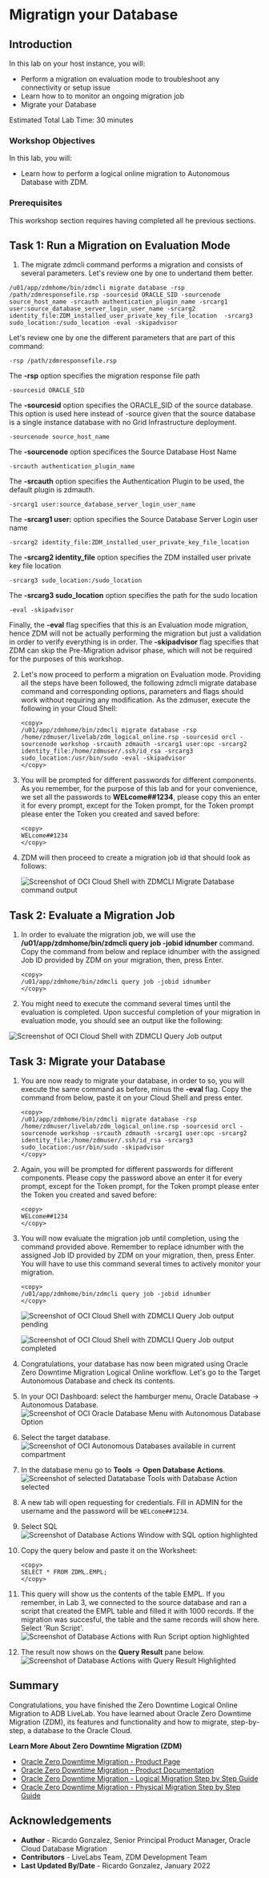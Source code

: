 # Migratign your Database

## Introduction
In this lab on your host instance, you will:
* Perform a migration on evaluation mode to troubleshoot any connectivity or setup issue
* Learn how to to monitor an ongoing migration job
* Migrate your Database

Estimated Total Lab Time: 30 minutes

### Workshop Objectives

In this lab, you will:
* Learn how to perform a logical online migration to Autonomous Database with ZDM.

### Prerequisites
This workshop section requires having completed all he previous sections.


## **Task 1: Run a Migration on Evaluation Mode**

1. The migrate zdmcli command performs a migration and consists of several parameters. Let's review one by one to undertand them better.

```
/u01/app/zdmhome/bin/zdmcli migrate database -rsp /path/zdmresponsefile.rsp -sourcesid ORACLE_SID -sourcenode source_host_name -srcauth authentication_plugin_name -srcarg1 user:source_database_server_login_user_name -srcarg2 identity_file:ZDM_installed_user_private_key_file_location  -srcarg3 sudo_location:/sudo_location -eval -skipadvisor
```

Let's review one by one the different parameters that are part of this command:

```
-rsp /path/zdmresponsefile.rsp
```
The __-rsp__ option specifies the migration response file path

```
-sourcesid ORACLE_SID
```
The __-sourcesid__ option specifies the ORACLE_SID of the source database. This option is used here instead of -source given that the source database is a single instance database with no Grid Infrastructure deployment.

```
-sourcenode source_host_name
```
The __-sourcenode__ option specifices the Source Database Host Name

```
-srcauth authentication_plugin_name
```
The __-srcauth__ option specifies the Authentication Plugin to be used, the default plugin is zdmauth.


```
-srcarg1 user:source_database_server_login_user_name
```
The __-srcarg1 user:__ option specifies the Source Database Server Login user name

```
-srcarg2 identity_file:ZDM_installed_user_private_key_file_location
```
The __-srcarg2 identity_file__ option specifies the ZDM installed user private key file location

```
-srcarg3 sudo_location:/sudo_location
```
The __-srcarg3 sudo_location__ option specifies the path for the sudo location

```
-eval -skipadvisor
```
Finally, the __-eval__ flag specifies that this is an Evaluation mode migration, hence ZDM will not be actually performing the migration but just a validation in order to verify everything is in order. The __-skipadvisor__ flag specifies that ZDM can skip the Pre-Migration advisor phase, which will not be required for the purposes of this workshop.

2. Let's now proceed to perform a migration on Evaluation mode. Providing all the steps have been followed, the following zdmcli migrate database command and corresponding options, parameters and flags should work without requiring any modification. As the zdmuser, execute the following in your Cloud Shell: 

    ```
    <copy>
    /u01/app/zdmhome/bin/zdmcli migrate database -rsp /home/zdmuser/livelab/zdm_logical_online.rsp -sourcesid orcl -sourcenode workshop -srcauth zdmauth -srcarg1 user:opc -srcarg2 identity_file:/home/zdmuser/.ssh/id_rsa -srcarg3 sudo_location:/usr/bin/sudo -eval -skipadvisor
    </copy>
    ```

3. You will be prompted for different passwords for different components. As you remember, for the purpose of this lab and for your convenience, we set all the passwords to __WELcome##1234__, please copy this an enter it for every prompt, except for the Token prompt, for the Token prompt please enter the Token you created and saved before:

    ```
    <copy>
    WELcome##1234
    </copy>
    ```

4. ZDM will then proceed to create a migration job id that should look as follows:

    ![Screenshot of OCI Cloud Shell with ZDMCLI Migrate Database command output](./images/zdm-job-id.png " ")


## **Task 2: Evaluate a Migration Job**

1. In order to evaluate the migration job, we will use the __/u01/app/zdmhome/bin/zdmcli query job -jobid idnumber__ command. Copy the command from below and replace idnumber with the assigned Job ID provided by ZDM on your migration, then, press Enter.

    ```
    <copy>
    /u01/app/zdmhome/bin/zdmcli query job -jobid idnumber
    </copy>
    ```

2. You might need to execute the command several times until the evaluation is completed. Upon succesful completion of your migration in evaluation mode, you should see an output like the following:

![Screenshot of OCI Cloud Shell with ZDMCLI Query Job output](./images/zdm-job-eval-done.png " ")

## **Task 3: Migrate your Database**

1. You are now ready to migrate your database, in order to so, you will execute the same command as before, minus the __-eval__ flag. Copy the command from below, paste it on your Cloud Shell and press enter.

    ```
    <copy>
    /u01/app/zdmhome/bin/zdmcli migrate database -rsp /home/zdmuser/livelab/zdm_logical_online.rsp -sourcesid orcl -sourcenode workshop -srcauth zdmauth -srcarg1 user:opc -srcarg2 identity_file:/home/zdmuser/.ssh/id_rsa -srcarg3 sudo_location:/usr/bin/sudo -skipadvisor
    </copy>
    ```

2. Again, you will be prompted for different passwords for different components. Please copy the password above an enter it for every prompt, except for the Token prompt, for the Token prompt please enter the Token you created and saved before:

    ```
    <copy>
    WELcome##1234
    </copy>
    ```    

3. You will now evaluate the migration job until completion, using the command provided above. Remember to replace idnumber with the assigned Job ID provided by ZDM on your migration, then, press Enter. You will have to use this command several times to actively monitor your migration.

    ```
    <copy>
    /u01/app/zdmhome/bin/zdmcli query job -jobid idnumber
    </copy>
    ```
    ![Screenshot of OCI Cloud Shell with ZDMCLI Query Job output pending](./images/zdm-job-pending.png " ")

    ![Screenshot of OCI Cloud Shell with ZDMCLI Query Job output completed](./images/zdm-job-completed.png " ")

4. Congratulations, your database has now been migrated using Oracle Zero Downtime Migration Logical Online workflow. Let's go to the Target Autonomous Database and check its contents.

5.  In your OCI Dashboard: select the hamburger menu, Oracle Database -> Autonomous Database.
    ![Screenshot of OCI Oracle Database Menu with Autonomous Database Option](./images/menu-auton.png)

6. Select the target database.
    ![Screenshot of OCI Autonomous Databases available in current compartment](./images/select-auton.png)

7. In the database menu go to __Tools__ -> __Open Database Actions__.
    ![Screenshot of selected Datatabase Tools with Database Action selected](./images/db-action.png)

8. A new tab will open requesting for credentials. Fill in ADMIN for the username and the password will be `WELcome##1234`.

9. Select SQL
    ![Screenshot of Database Actions Window with SQL option highlighted](./images/select-sql.png)


10. Copy the query below and paste it on the Worksheet: 

    ```
    <copy>
    SELECT * FROM ZDML.EMPL;
    </copy>
    ```

11. This query will show us the contents of the table EMPL. If you remember, in Lab 3, we connected to the source database and ran a script that created the EMPL table and filled it with 1000 records. If the migration was succesful, the table and the same records will show here. Select 'Run Script'.
    ![Screenshot of Database Actions with Run Script option highlighted](./images/run-query.png)

12. The result now shows on the __Query Result__ pane below.
    ![Screenshot of Database Actions with Query Result Highlighted](./images/query-result.png)


## **Summary**

Congratulations, you have finished the Zero Downtime Logical Online Migration to ADB LiveLab.
You have learned about Oracle Zero Downtime Migration (ZDM), its features and functionality and how to migrate, step-by-step, a database to the Oracle Cloud.

__Learn More About Zero Downtime Migration (ZDM)__

* [Oracle Zero Downtime Migration - Product Page](http://www.oracle.com/goto/zdm)
* [Oracle Zero Downtime Migration - Product Documentation](https://docs.oracle.com/en/database/oracle/zero-downtime-migration/)
* [Oracle Zero Downtime Migration - Logical Migration Step by Step Guide](https://www.oracle.com/a/tech/docs/oracle-zdm-logical-migration-step-by-step-guide.pdf)
* [Oracle Zero Downtime Migration - Physical Migration Step by Step Guide](https://www.oracle.com/a/tech/docs/oracle-zdm-step-by-step-guide.pdf)



## Acknowledgements
* **Author** - Ricardo Gonzalez, Senior Principal Product Manager, Oracle Cloud Database Migration
* **Contributors** - LiveLabs Team, ZDM Development Team
* **Last Updated By/Date** - Ricardo Gonzalez, January 2022
